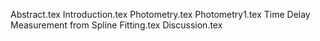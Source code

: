 Abstract.tex
Introduction.tex
Photometry.tex
Photometry1.tex
Time Delay Measurement from Spline Fitting.tex
Discussion.tex